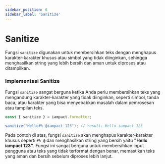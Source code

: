 ```yaml
---
sidebar_position: 6
sidebar_label: 'Sanitize'
---
```


# Sanitize

Fungsi `sanitize` digunakan untuk membersihkan teks dengan menghapus karakter-karakter khusus atau simbol yang tidak diinginkan, sehingga menghasilkan string yang lebih bersih dan aman untuk diproses atau ditampilkan.

### Implementasi Sanitize

Fungsi `sanitize` sangat berguna ketika Anda perlu membersihkan teks yang mengandung karakter-karakter yang tidak diinginkan, seperti simbol, tanda baca, atau karakter yang bisa menyebabkan masalah dalam pemrosesan atau tampilan teks.

```js
const { sanitize } = iampact.formatter;
```

```js
sanitize("Hello#% @iampact 123"); // result: Hello iampact 123
```

Pada contoh di atas, fungsi `sanitize` akan menghapus karakter-karakter khusus seperti `#% @` dan menghasilkan string yang bersih yaitu **"Hello iampact 123"**. Fungsi ini sangat berguna untuk membersihkan input pengguna atau teks yang tidak terformat dengan benar, memastikan teks yang aman dan bersih sebelum diproses lebih lanjut.
